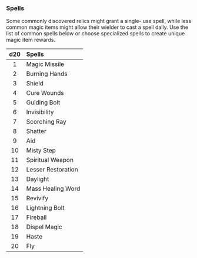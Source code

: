 ### Spells

Some commonly discovered relics might grant a single- use spell, while less common magic items might allow their wielder to cast a spell daily.
Use the list of common spells below or choose specialized spells to create unique magic item rewards.

| d20 | Spells             |
|:---:|:-------------------|
|   1 | Magic Missile      |
|   2 | Burning Hands      |
|   3 | Shield             |
|   4 | Cure Wounds        |
|   5 | Guiding Bolt       |
|   6 | Invisibility       |
|   7 | Scorching Ray      |
|   8 | Shatter            |
|   9 | Aid                |
|  10 | Misty Step         |
|  11 | Spiritual Weapon   |
|  12 | Lesser Restoration |
|  13 | Daylight           |
|  14 | Mass Healing Word  |
|  15 | Revivify           |
|  16 | Lightning Bolt     |
|  17 | Fireball           |
|  18 | Dispel Magic       |
|  19 | Haste              |
|  20 | Fly                |
